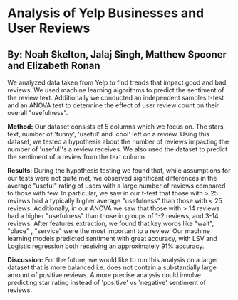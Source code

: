 # Analysis of Yelp Businesses and User Reviews
## By: Noah Skelton, Jalaj Singh, Matthew Spooner and Elizabeth Ronan

We analyzed data taken from Yelp to find trends that impact good and bad reviews. We used machine learning algorithms to predict the sentiment of the review text. Additionally we conducted an independent samples t-test and an ANOVA test to determine the effect of user review count on their overall "usefulness".


**Method:** Our dataset consists of 5 columns which we focus on. The stars, text, number of 'funny', 'useful' and 'cool' left on a review. Using this dataset, we tested a hypothesis about the number of reviews impacting the number of 'useful''s a review receives. We also used the dataset to predict the sentiment of a review from the text column.

**Results:** During the hypothesis testing we found that, while assumptions for our tests were not quite met, we observed significant differences in the average "useful" rating of users with a large number of reviews compared to those with few. In particular, we saw in our t-test that those with > 25 reviews had a typically higher average "usefulness" than those with < 25 reviews. Additionally, in our ANOVA we saw that those with > 14 reviews had a higher "usefulness" than those in groups of 1-2 reviews, and 3-14 reviews. After features extraction, we found that key words like "wait", "place" , "service" were the most important to a review. Our machine learning models predicted sentiment with great accuracy, with LSV and Logistic regression both receiving an approximately 91% accuracy.

**Discussion:** For the future, we would like to run this analysis on a larger dataset that is more balanced i.e. does not contain a substantially large amount of positive reviews. A more precise analysis could involve predicting star rating instead of 'positive' vs 'negative' sentiment of reviews.
